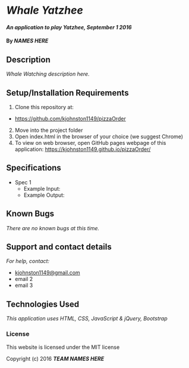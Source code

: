 # _Whale Yatzhee_

#### _An application to play Yatzhee, September 1 2016_

#### By _**NAMES HERE**_

## Description

_Whale Watching description here._

## Setup/Installation Requirements

1. Clone this repository at:
  * https://github.com/kjohnston1149/pizzaOrder
2. Move into the project folder
3. Open index.html in the browser of your choice (we suggest Chrome)
4. To view on web browser, open GitHub pages webpage of this application: https://kjohnston1149.github.io/pizzaOrder/

## Specifications

* Spec 1
  * Example Input:
  * Example Output:




## Known Bugs

_There are no known bugs at this time._

## Support and contact details

_For help, contact:_
* [kjohnston1149@gmail.com](mailto:kjohnston1149@gmail.com)
* email 2
* email 3

## Technologies Used

_This application uses HTML, CSS, JavaScript & jQuery, Bootstrap_

### License

This website is licensed under the MIT license

Copyright (c) 2016 **_TEAM NAMES HERE_**
